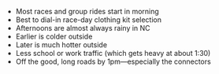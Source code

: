 - Most races and group rides start in morning
- Best to dial-in race-day clothing kit selection
- Afternoons are almost always rainy in NC
- Earlier is colder outside
- Later is much hotter outside
- Less school or work traffic (which gets heavy at about 1:30)
- Off the good, long roads by 1pm—especially the connectors